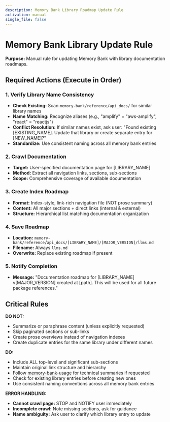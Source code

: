 ```yaml
---
description: Memory Bank Library Roadmap Update Rule
activation: manual
single_file: false
---
```

# Memory Bank Library Update Rule

**Purpose:** Manual rule for updating Memory Bank with library documentation roadmaps.

## Required Actions (Execute in Order)

### 1. Verify Library Name Consistency
- **Check Existing:** Scan `memory-bank/reference/api_docs/` for similar library names
- **Name Matching:** Recognize aliases (e.g., "amplify" = "aws-amplify", "react" = "reactjs")
- **Conflict Resolution:** If similar names exist, ask user: "Found existing [EXISTING_NAME]. Update that library or create separate entry for [NEW_NAME]?"
- **Standardize:** Use consistent naming across all memory bank entries

### 2. Crawl Documentation
- **Target:** User-specified documentation page for [LIBRARY_NAME]
- **Method:** Extract all navigation links, sections, sub-sections
- **Scope:** Comprehensive coverage of available documentation

### 3. Create Index Roadmap
- **Format:** Index-style, link-rich navigation file (NOT prose summary)
- **Content:** All major sections + direct links (internal & external)
- **Structure:** Hierarchical list matching documentation organization

### 4. Save Roadmap
- **Location:** `memory-bank/reference/api_docs/[LIBRARY_NAME]/[MAJOR_VERSION]/llms.md`
- **Filename:** Always `llms.md` 
- **Overwrite:** Replace existing roadmap if present

### 5. Notify Completion
- **Message:** "Documentation roadmap for [LIBRARY_NAME] v[MAJOR_VERSION] created at [path]. This will be used for all future package references."

## Critical Rules

**DO NOT:**
- Summarize or paraphrase content (unless explicitly requested)
- Skip paginated sections or sub-links
- Create prose overviews instead of navigation indexes
- Create duplicate entries for the same library under different names

**DO:**
- Include ALL top-level and significant sub-sections
- Maintain original link structure and hierarchy
- Follow [memory-bank-usage](rules/core/memory-bank-usage.md) for technical summaries if requested
- Check for existing library entries before creating new ones
- Use consistent naming conventions across all memory bank entries

**ERROR HANDLING:**
- **Cannot crawl page:** STOP and NOTIFY user immediately
- **Incomplete crawl:** Note missing sections, ask for guidance
- **Name ambiguity:** Ask user to clarify which library entry to update
